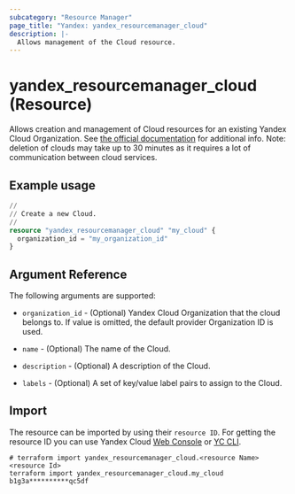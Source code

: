 ```yaml
---
subcategory: "Resource Manager"
page_title: "Yandex: yandex_resourcemanager_cloud"
description: |-
  Allows management of the Cloud resource.
---
```


# yandex_resourcemanager_cloud (Resource)

Allows creation and management of Cloud resources for an existing Yandex Cloud Organization. See [the official documentation](https://yandex.cloud/docs/resource-manager/concepts/resources-hierarchy) for additional info. Note: deletion of clouds may take up to 30 minutes as it requires a lot of communication between cloud services.

## Example usage

```terraform
//
// Create a new Cloud.
//
resource "yandex_resourcemanager_cloud" "my_cloud" {
  organization_id = "my_organization_id"
}
```

## Argument Reference

The following arguments are supported:

* `organization_id` - (Optional) Yandex Cloud Organization that the cloud belongs to. If value is omitted, the default provider Organization ID is used.

* `name` - (Optional) The name of the Cloud.

* `description` - (Optional) A description of the Cloud.

* `labels` - (Optional) A set of key/value label pairs to assign to the Cloud.

## Import

The resource can be imported by using their `resource ID`. For getting the resource ID you can use Yandex Cloud [Web Console](https://console.yandex.cloud) or [YC CLI](https://yandex.cloud/docs/cli/quickstart).

```shell
# terraform import yandex_resourcemanager_cloud.<resource Name> <resource Id>
terraform import yandex_resourcemanager_cloud.my_cloud b1g3a**********qc5df
```
